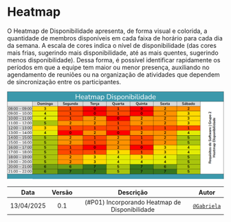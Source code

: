 # Heatmap

O Heatmap de Disponibilidade apresenta, de forma visual e colorida, a quantidade de membros disponíveis em cada faixa de horário para cada dia da semana. A escala de cores indica o nível de disponibilidade (das cores mais frias, sugerindo mais disponibilidade, até as mais quentes, sugerindo menos disponibilidade). Dessa forma, é possível identificar rapidamente os períodos em que a equipe tem maior ou menor presença, auxiliando no agendamento de reuniões ou na organização de atividades que dependem de sincronização entre os participantes.

![Meu Heatmap](../imgs/heatmap.png)

| Data       | Versão | Descrição                                 | Autor             |
| :--------: | :----: | :----------:                              | :---------------: |
| 13/04/2025 | 0.1    | (#P01) Incorporando Heatmap de Disponibilidade | [`@Gabriela`](https://github.com/gaubiela) |
